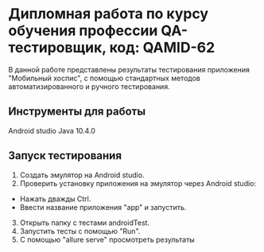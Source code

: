# Дипломная работа по курсу обучения профессии QA-тестировщик, код: QAMID-62
В данной работе представлены результаты тестирования приложения "Мобильный хоспис", 
с помощью стандартных методов автоматизированного и ручного тестирования.
## Инструменты для работы
Android studio
Java 10.4.0
## Запуск тестирования
1. Создать эмулятор на Android studio.
2. Проверить установку приложения на эмулятор через Android studio:
* Нажать дважды Ctrl.
* Ввести название приложения "app" и запустить.
3. Открыть папку с тестами androidTest.
4. Запустить тесты с помощью "Run".
5. С помощью "allure serve" просмотреть результаты